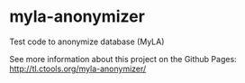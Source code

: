 # myla-anonymizer
Test code to anonymize database (MyLA)

See more information about this project on the Github Pages:
http://tl.ctools.org/myla-anonymizer/
